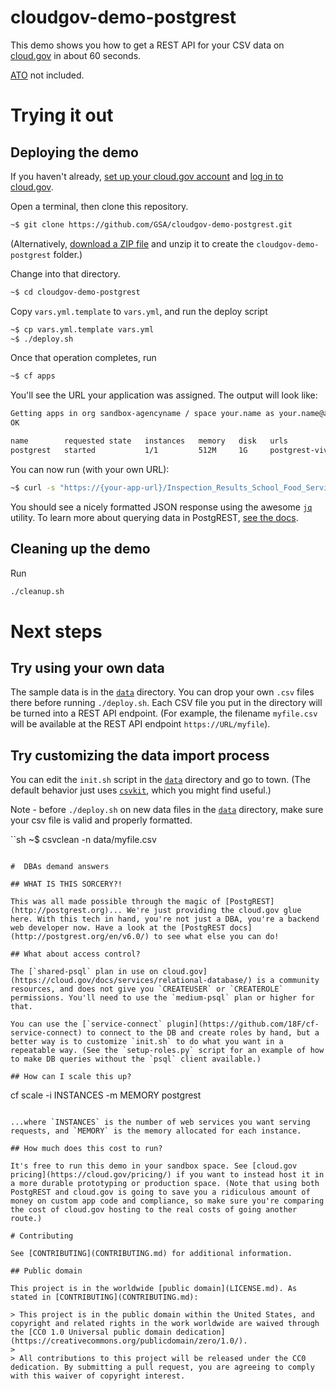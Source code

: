 # cloudgov-demo-postgrest

This demo shows you how to get a REST API for your CSV data on [cloud.gov](https://cloud.gov) in about 60 seconds. 

[ATO](https://atos.open-control.org/steps/#top) not included.

# Trying it out

## Deploying the demo
If you haven't already, [set up your cloud.gov account](https://cloud.gov/docs/getting-started/accounts/) and [log in to cloud.gov](https://cloud.gov/docs/getting-started/setup/).

Open a terminal, then clone this repository.

```sh
~$ git clone https://github.com/GSA/cloudgov-demo-postgrest.git
```

(Alternatively, [download a ZIP file](https://codeload.github.com/GSA/cloudgov-demo-postgrest/zip/master) and unzip it to create the `cloudgov-demo-postgrest` folder.)

Change into that directory.

```sh
~$ cd cloudgov-demo-postgrest
```

Copy `vars.yml.template` to `vars.yml`, and run the deploy script

```sh
~$ cp vars.yml.template vars.yml
~$ ./deploy.sh
```

Once that operation completes, run

```sh
~$ cf apps
```

You'll see the URL your application was assigned. The output will look like:

```sh
Getting apps in org sandbox-agencyname / space your.name as your.name@agencyname.gov...
OK

name        requested state   instances   memory   disk   urls
postgrest   started           1/1         512M     1G     postgrest-vivacious-wolverine-lu.app.cloud.gov
```

You can now run (with your own URL):

```sh
~$ curl -s "https://{your-app-url}/Inspection_Results_School_Food_Service?GradeRecent=eq.C" | jq .
```

You should see a nicely formatted JSON response using the awesome [`jq`](https://stedolan.github.io/jq/) utility. To learn more about querying data in PostgREST, [see the docs](https://postgrest.org/en/v3.2/api_reading.html#filtering).

## Cleaning up the demo

Run 
```sh
./cleanup.sh
```

# Next steps

## Try using your own data

The sample data is in the [`data`](data) directory. You can drop your own `.csv` files there before running `./deploy.sh`. Each CSV file you put in the directory will be turned into a REST API endpoint. (For example, the filename `myfile.csv` will be available at the REST API endpoint `https://URL/myfile`).

## Try customizing the data import process

You can edit the `init.sh` script in the [`data`](data) directory and go to town. (The default behavior just uses [`csvkit`](https://csvkit.readthedocs.io), which you might find useful.)

Note - before `./deploy.sh` on new data files in the [`data`](data) directory, make sure your csv file is valid and properly formatted.

``sh
~$ csvclean -n data/myfile.csv
```

#  DBAs demand answers

## WHAT IS THIS SORCERY?!

This was all made possible through the magic of [PostgREST](http://postgrest.org)... We're just providing the cloud.gov glue here. With this tech in hand, you're not just a DBA, you're a backend web developer now. Have a look at the [PostgREST docs](http://postgrest.org/en/v6.0/) to see what else you can do!

## What about access control?

The [`shared-psql` plan in use on cloud.gov](https://cloud.gov/docs/services/relational-database/) is a community resources, and does not give you `CREATEUSER` or `CREATEROLE` permissions. You'll need to use the `medium-psql` plan or higher for that.

You can use the [`service-connect` plugin](https://github.com/18F/cf-service-connect) to connect to the DB and create roles by hand, but a better way is to customize `init.sh` to do what you want in a repeatable way. (See the `setup-roles.py` script for an example of how to make DB queries without the `psql` client available.)

## How can I scale this up?

```
cf scale -i INSTANCES -m MEMORY postgrest
```

...where `INSTANCES` is the number of web services you want serving requests, and `MEMORY` is the memory allocated for each instance.

## How much does this cost to run? 

It's free to run this demo in your sandbox space. See [cloud.gov pricing](https://cloud.gov/pricing/) if you want to instead host it in a more durable prototyping or production space. (Note that using both PostgREST and cloud.gov is going to save you a ridiculous amount of money on custom app code and compliance, so make sure you're comparing the cost of cloud.gov hosting to the real costs of going another route.)

# Contributing

See [CONTRIBUTING](CONTRIBUTING.md) for additional information.

## Public domain

This project is in the worldwide [public domain](LICENSE.md). As stated in [CONTRIBUTING](CONTRIBUTING.md):

> This project is in the public domain within the United States, and copyright and related rights in the work worldwide are waived through the [CC0 1.0 Universal public domain dedication](https://creativecommons.org/publicdomain/zero/1.0/).
>
> All contributions to this project will be released under the CC0 dedication. By submitting a pull request, you are agreeing to comply with this waiver of copyright interest.
